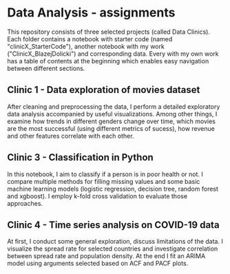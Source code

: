 # Data Analysis - assignments
This repository consists of three selected projects (called Data Clinics). Each folder contains a notebook with starter code (named "clinicX_StarterCode"), another notebook with my work ("ClinicX_BlazejDolicki") and corresponding data. Every  with my own work has a table of contents at the beginning which enables easy navigation between different sections.

## Clinic 1 - Data exploration of movies dataset
After cleaning and preprocessing the data, I perform a detailed exploratory data analysis accompanied by useful visualizations. Among other things, I examine how trends in different genders change over time, which movies are the most successful (using different metrics of sucess), how revenue and other features correlate with each other. 

## Clinic 3 - Classification in Python
In this notebook, I aim to classify if a person is in poor health or not. I compare multiple methods for filling missing values and some basic machine learning models (logistic regression, decision tree, random forest and xgboost). I employ k-fold cross validation to evaluate those approaches.

## Clinic 4 - Time series analysis on COVID-19 data
At first, I conduct some general exploration, discuss limitations of the data. I visualize the spread rate for selected countries and investigate correlation between spread rate and population density. At the end I fit an ARIMA model using arguments selected based on ACF and PACF plots.
